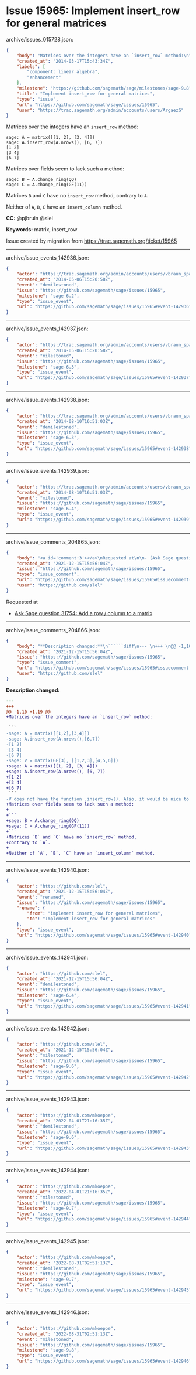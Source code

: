 # Issue 15965: Implement insert_row for general matrices

archive/issues_015728.json:
```json
{
    "body": "Matrices over the integers have an `insert_row` method:\n\n```\nsage: A = matrix([[1, 2], [3, 4]])\nsage: A.insert_row(A.nrows(), [6, 7])\n[1 2]\n[3 4]\n[6 7]\n```\nMatrices over fields seem to lack such a method:\n\n```\nsage: B = A.change_ring(QQ)\nsage: C = A.change_ring(GF(11))\n```\nMatrices `B` and `C` have no `insert_row` method,\ncontrary to `A`.\n\nNeither of `A`, `B`, `C` have an `insert_column` method.\n\n**CC:**  @pjbruin @slel\n\n**Keywords:** matrix, insert_row\n\nIssue created by migration from https://trac.sagemath.org/ticket/15965\n\n",
    "created_at": "2014-03-17T15:43:34Z",
    "labels": [
        "component: linear algebra",
        "enhancement"
    ],
    "milestone": "https://github.com/sagemath/sage/milestones/sage-9.8",
    "title": "Implement insert_row for general matrices",
    "type": "issue",
    "url": "https://github.com/sagemath/sage/issues/15965",
    "user": "https://trac.sagemath.org/admin/accounts/users/ArgaezG"
}
```
Matrices over the integers have an `insert_row` method:

```
sage: A = matrix([[1, 2], [3, 4]])
sage: A.insert_row(A.nrows(), [6, 7])
[1 2]
[3 4]
[6 7]
```
Matrices over fields seem to lack such a method:

```
sage: B = A.change_ring(QQ)
sage: C = A.change_ring(GF(11))
```
Matrices `B` and `C` have no `insert_row` method,
contrary to `A`.

Neither of `A`, `B`, `C` have an `insert_column` method.

**CC:**  @pjbruin @slel

**Keywords:** matrix, insert_row

Issue created by migration from https://trac.sagemath.org/ticket/15965





---

archive/issue_events_142936.json:
```json
{
    "actor": "https://trac.sagemath.org/admin/accounts/users/vbraun_spam",
    "created_at": "2014-05-06T15:20:58Z",
    "event": "demilestoned",
    "issue": "https://github.com/sagemath/sage/issues/15965",
    "milestone": "sage-6.2",
    "type": "issue_event",
    "url": "https://github.com/sagemath/sage/issues/15965#event-142936"
}
```



---

archive/issue_events_142937.json:
```json
{
    "actor": "https://trac.sagemath.org/admin/accounts/users/vbraun_spam",
    "created_at": "2014-05-06T15:20:58Z",
    "event": "milestoned",
    "issue": "https://github.com/sagemath/sage/issues/15965",
    "milestone": "sage-6.3",
    "type": "issue_event",
    "url": "https://github.com/sagemath/sage/issues/15965#event-142937"
}
```



---

archive/issue_events_142938.json:
```json
{
    "actor": "https://trac.sagemath.org/admin/accounts/users/vbraun_spam",
    "created_at": "2014-08-10T16:51:03Z",
    "event": "demilestoned",
    "issue": "https://github.com/sagemath/sage/issues/15965",
    "milestone": "sage-6.3",
    "type": "issue_event",
    "url": "https://github.com/sagemath/sage/issues/15965#event-142938"
}
```



---

archive/issue_events_142939.json:
```json
{
    "actor": "https://trac.sagemath.org/admin/accounts/users/vbraun_spam",
    "created_at": "2014-08-10T16:51:03Z",
    "event": "milestoned",
    "issue": "https://github.com/sagemath/sage/issues/15965",
    "milestone": "sage-6.4",
    "type": "issue_event",
    "url": "https://github.com/sagemath/sage/issues/15965#event-142939"
}
```



---

archive/issue_comments_204865.json:
```json
{
    "body": "<a id='comment:3'></a>\nRequested at\n\n- [Ask Sage question 31754: Add a row / column to a matrix](https://ask.sagemath.org/question/31754)",
    "created_at": "2021-12-15T15:56:04Z",
    "issue": "https://github.com/sagemath/sage/issues/15965",
    "type": "issue_comment",
    "url": "https://github.com/sagemath/sage/issues/15965#issuecomment-204865",
    "user": "https://github.com/slel"
}
```

<a id='comment:3'></a>
Requested at

- [Ask Sage question 31754: Add a row / column to a matrix](https://ask.sagemath.org/question/31754)



---

archive/issue_comments_204866.json:
```json
{
    "body": "**Description changed:**\n``````diff\n--- \n+++ \n@@ -1,10 +1,19 @@\n+Matrices over the integers have an `insert_row` method:\n \n ```\n-sage: A = matrix([[1,2],[3,4]])\n-sage: A.insert_row(A.nrows(),[6,7])\n-[1 2]                                                                                                                                                                                           \n-[3 4]                                                                                                                                                                                           \n-[6 7]  \n-sage: V = matrix(GF(3), [[1,2,3],[4,5,6]])\n+sage: A = matrix([[1, 2], [3, 4]])\n+sage: A.insert_row(A.nrows(), [6, 7])\n+[1 2]\n+[3 4]\n+[6 7]\n ```\n-V does not have the function .insert_row(). Also, it would be nice to have insert_column().\n+Matrices over fields seem to lack such a method:\n+\n+```\n+sage: B = A.change_ring(QQ)\n+sage: C = A.change_ring(GF(11))\n+```\n+Matrices `B` and `C` have no `insert_row` method,\n+contrary to `A`.\n+\n+Neither of `A`, `B`, `C` have an `insert_column` method.\n``````\n",
    "created_at": "2021-12-15T15:56:04Z",
    "issue": "https://github.com/sagemath/sage/issues/15965",
    "type": "issue_comment",
    "url": "https://github.com/sagemath/sage/issues/15965#issuecomment-204866",
    "user": "https://github.com/slel"
}
```

**Description changed:**
``````diff
--- 
+++ 
@@ -1,10 +1,19 @@
+Matrices over the integers have an `insert_row` method:
 
 ```
-sage: A = matrix([[1,2],[3,4]])
-sage: A.insert_row(A.nrows(),[6,7])
-[1 2]                                                                                                                                                                                           
-[3 4]                                                                                                                                                                                           
-[6 7]  
-sage: V = matrix(GF(3), [[1,2,3],[4,5,6]])
+sage: A = matrix([[1, 2], [3, 4]])
+sage: A.insert_row(A.nrows(), [6, 7])
+[1 2]
+[3 4]
+[6 7]
 ```
-V does not have the function .insert_row(). Also, it would be nice to have insert_column().
+Matrices over fields seem to lack such a method:
+
+```
+sage: B = A.change_ring(QQ)
+sage: C = A.change_ring(GF(11))
+```
+Matrices `B` and `C` have no `insert_row` method,
+contrary to `A`.
+
+Neither of `A`, `B`, `C` have an `insert_column` method.
``````




---

archive/issue_events_142940.json:
```json
{
    "actor": "https://github.com/slel",
    "created_at": "2021-12-15T15:56:04Z",
    "event": "renamed",
    "issue": "https://github.com/sagemath/sage/issues/15965",
    "rename": {
        "from": "implement insert_row for general matrices",
        "to": "Implement insert_row for general matrices"
    },
    "type": "issue_event",
    "url": "https://github.com/sagemath/sage/issues/15965#event-142940"
}
```



---

archive/issue_events_142941.json:
```json
{
    "actor": "https://github.com/slel",
    "created_at": "2021-12-15T15:56:04Z",
    "event": "demilestoned",
    "issue": "https://github.com/sagemath/sage/issues/15965",
    "milestone": "sage-6.4",
    "type": "issue_event",
    "url": "https://github.com/sagemath/sage/issues/15965#event-142941"
}
```



---

archive/issue_events_142942.json:
```json
{
    "actor": "https://github.com/slel",
    "created_at": "2021-12-15T15:56:04Z",
    "event": "milestoned",
    "issue": "https://github.com/sagemath/sage/issues/15965",
    "milestone": "sage-9.6",
    "type": "issue_event",
    "url": "https://github.com/sagemath/sage/issues/15965#event-142942"
}
```



---

archive/issue_events_142943.json:
```json
{
    "actor": "https://github.com/mkoeppe",
    "created_at": "2022-04-01T21:16:35Z",
    "event": "demilestoned",
    "issue": "https://github.com/sagemath/sage/issues/15965",
    "milestone": "sage-9.6",
    "type": "issue_event",
    "url": "https://github.com/sagemath/sage/issues/15965#event-142943"
}
```



---

archive/issue_events_142944.json:
```json
{
    "actor": "https://github.com/mkoeppe",
    "created_at": "2022-04-01T21:16:35Z",
    "event": "milestoned",
    "issue": "https://github.com/sagemath/sage/issues/15965",
    "milestone": "sage-9.7",
    "type": "issue_event",
    "url": "https://github.com/sagemath/sage/issues/15965#event-142944"
}
```



---

archive/issue_events_142945.json:
```json
{
    "actor": "https://github.com/mkoeppe",
    "created_at": "2022-08-31T02:51:13Z",
    "event": "demilestoned",
    "issue": "https://github.com/sagemath/sage/issues/15965",
    "milestone": "sage-9.7",
    "type": "issue_event",
    "url": "https://github.com/sagemath/sage/issues/15965#event-142945"
}
```



---

archive/issue_events_142946.json:
```json
{
    "actor": "https://github.com/mkoeppe",
    "created_at": "2022-08-31T02:51:13Z",
    "event": "milestoned",
    "issue": "https://github.com/sagemath/sage/issues/15965",
    "milestone": "sage-9.8",
    "type": "issue_event",
    "url": "https://github.com/sagemath/sage/issues/15965#event-142946"
}
```
